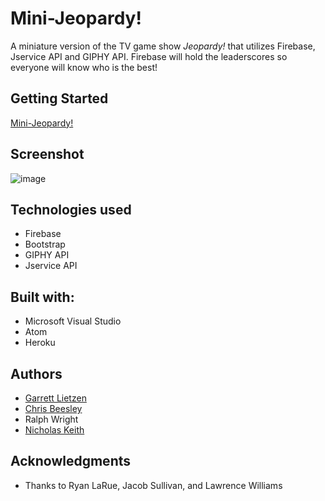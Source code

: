 # Mini-Jeopardy!
A miniature version of the TV game show *Jeopardy!* that utilizes Firebase, Jservice API and GIPHY API.  Firebase will hold the leaderscores so everyone will know who is the best!

## Getting Started
[Mini-Jeopardy!](http://mini-jeopardy-app.herokuapp.com/)

## Screenshot
![image](https://user-images.githubusercontent.com/33463643/37324104-896ef4e4-2655-11e8-8898-e185e3047132.png)

## Technologies used
- Firebase
- Bootstrap
- GIPHY API
- Jservice API

## Built with:
- Microsoft Visual Studio
- Atom
- Heroku

## Authors
- [Garrett Lietzen](https://github.com/glietzen)
- [Chris Beesley](https://github.com/cbeez07)
- Ralph Wright
- [Nicholas Keith](https://github.com/RalphWiley)

## Acknowledgments
- Thanks to Ryan LaRue, Jacob Sullivan, and Lawrence Williams
